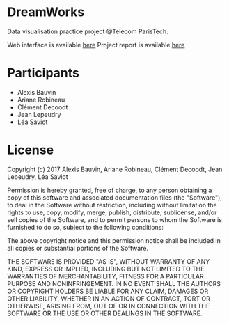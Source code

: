 # DreamWorks

Data visualisation practice project @Telecom ParisTech.

Web interface is available [here](https://friendshipismagic.github.io/dreamworks/frontend/)
Project report is available [here](https://www.overleaf.com/read/nzcdfvxnwqrt)

# Participants

- Alexis Bauvin
- Ariane Robineau
- Clément Decoodt
- Jean Lepeudry
- Léa Saviot

# License

Copyright (c) 2017 Alexis Bauvin, Ariane Robineau, Clément Decoodt,
Jean Lepeudry, Léa Saviot

Permission is hereby granted, free of charge, to any person obtaining a copy
of this software and associated documentation files (the "Software"), to deal
in the Software without restriction, including without limitation the rights
to use, copy, modify, merge, publish, distribute, sublicense, and/or sell
copies of the Software, and to permit persons to whom the Software is
furnished to do so, subject to the following conditions:

The above copyright notice and this permission notice shall be included in all
copies or substantial portions of the Software.

THE SOFTWARE IS PROVIDED "AS IS", WITHOUT WARRANTY OF ANY KIND, EXPRESS OR
IMPLIED, INCLUDING BUT NOT LIMITED TO THE WARRANTIES OF MERCHANTABILITY,
FITNESS FOR A PARTICULAR PURPOSE AND NONINFRINGEMENT. IN NO EVENT SHALL THE
AUTHORS OR COPYRIGHT HOLDERS BE LIABLE FOR ANY CLAIM, DAMAGES OR OTHER
LIABILITY, WHETHER IN AN ACTION OF CONTRACT, TORT OR OTHERWISE, ARISING FROM,
OUT OF OR IN CONNECTION WITH THE SOFTWARE OR THE USE OR OTHER DEALINGS IN THE
SOFTWARE.

